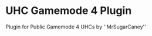 UHC Gamemode 4 Plugin
==================================

Plugin for Public Gamemode 4 UHCs by ''MrSugarCaney''